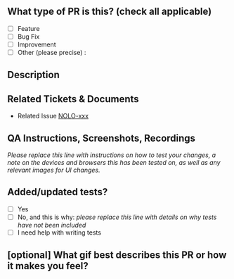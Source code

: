 ## What type of PR is this? (check all applicable)

- [ ] Feature
- [ ] Bug Fix
- [ ] Improvement
- [ ] Other (please precise) :

## Description

## Related Tickets & Documents

- Related Issue [NOLO-xxx](https://...)

## QA Instructions, Screenshots, Recordings

_Please replace this line with instructions on how to test your changes, a note
on the devices and browsers this has been tested on, as well as any relevant
images for UI changes._

## Added/updated tests?

- [ ] Yes
- [ ] No, and this is why: _please replace this line with details on why tests
      have not been included_
- [ ] I need help with writing tests

## [optional] What gif best describes this PR or how it makes you feel?
